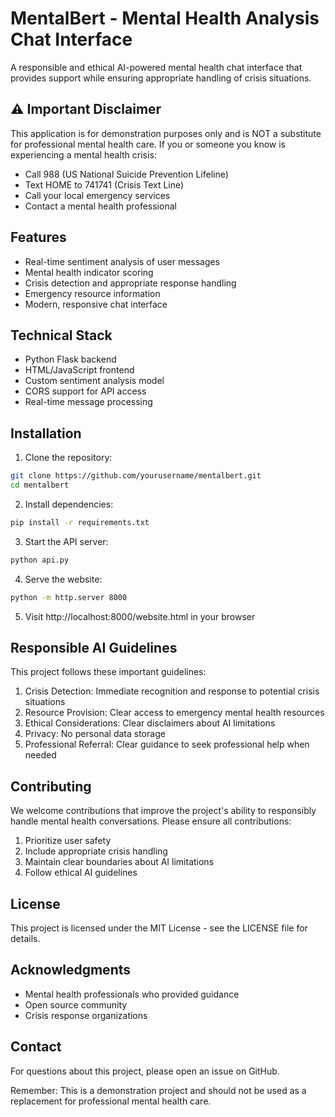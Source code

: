 # MentalBert - Mental Health Analysis Chat Interface

A responsible and ethical AI-powered mental health chat interface that provides support while ensuring appropriate handling of crisis situations.

## ⚠️ Important Disclaimer

This application is for demonstration purposes only and is NOT a substitute for professional mental health care. If you or someone you know is experiencing a mental health crisis:

- Call 988 (US National Suicide Prevention Lifeline)
- Text HOME to 741741 (Crisis Text Line)
- Call your local emergency services
- Contact a mental health professional

## Features

- Real-time sentiment analysis of user messages
- Mental health indicator scoring
- Crisis detection and appropriate response handling
- Emergency resource information
- Modern, responsive chat interface

## Technical Stack

- Python Flask backend
- HTML/JavaScript frontend
- Custom sentiment analysis model
- CORS support for API access
- Real-time message processing

## Installation

1. Clone the repository:
```bash
git clone https://github.com/yourusername/mentalbert.git
cd mentalbert
```

2. Install dependencies:
```bash
pip install -r requirements.txt
```

3. Start the API server:
```bash
python api.py
```

4. Serve the website:
```bash
python -m http.server 8000
```

5. Visit http://localhost:8000/website.html in your browser

## Responsible AI Guidelines

This project follows these important guidelines:

1. Crisis Detection: Immediate recognition and response to potential crisis situations
2. Resource Provision: Clear access to emergency mental health resources
3. Ethical Considerations: Clear disclaimers about AI limitations
4. Privacy: No personal data storage
5. Professional Referral: Clear guidance to seek professional help when needed

## Contributing

We welcome contributions that improve the project's ability to responsibly handle mental health conversations. Please ensure all contributions:

1. Prioritize user safety
2. Include appropriate crisis handling
3. Maintain clear boundaries about AI limitations
4. Follow ethical AI guidelines

## License

This project is licensed under the MIT License - see the LICENSE file for details.

## Acknowledgments

- Mental health professionals who provided guidance
- Open source community
- Crisis response organizations

## Contact

For questions about this project, please open an issue on GitHub.

Remember: This is a demonstration project and should not be used as a replacement for professional mental health care. 